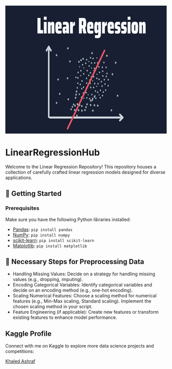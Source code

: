 <p align="center">
  <img src="linear-regression.png" alt="Repository Logo" width="max-width" height="400">
</p>

# LinearRegressionHub

Welcome to the Linear Regression Repository! This repository houses a collection of carefully crafted linear regression models designed for diverse applications.

## 🚀 Getting Started

### Prerequisites

Make sure you have the following Python libraries installed:

- [Pandas](https://pandas.pydata.org/): `pip install pandas`
- [NumPy](https://numpy.org/): `pip install numpy`
- [scikit-learn](https://scikit-learn.org/): `pip install scikit-learn`
- [Matplotlib](https://matplotlib.org/): `pip install matplotlib`

## 📄 Necessary Steps for Preprocessing Data
- Handling Missing Values:
Decide on a strategy for handling missing values (e.g., dropping, imputing).
- Encoding Categorical Variables:
Identify categorical variables and decide on an encoding method (e.g., one-hot encoding).
- Scaling Numerical Features:
Choose a scaling method for numerical features (e.g., Min-Max scaling, Standard scaling).
Implement the chosen scaling method in your script.
- Feature Engineering (if applicable):
Create new features or transform existing features to enhance model performance.

## Kaggle Profile

Connect with me on Kaggle to explore more data science projects and competitions:

[Khaled Ashraf](https://www.kaggle.com/khaledashraf5)
